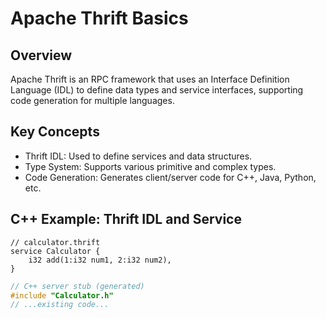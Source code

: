 # Apache Thrift Basics

## Overview
Apache Thrift is an RPC framework that uses an Interface Definition Language (IDL) to define data types and service interfaces, supporting code generation for multiple languages.

## Key Concepts
- Thrift IDL: Used to define services and data structures.
- Type System: Supports various primitive and complex types.
- Code Generation: Generates client/server code for C++, Java, Python, etc.

## C++ Example: Thrift IDL and Service
```thrift
// calculator.thrift
service Calculator {
    i32 add(1:i32 num1, 2:i32 num2),
}
```

```cpp
// C++ server stub (generated)
#include "Calculator.h"
// ...existing code...
```
